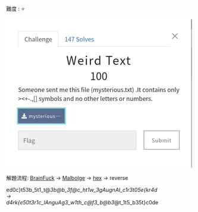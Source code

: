 難度 :  :star: 
  
![question](https://github.com/dreamisadream/CTF/blob/master/CTF_CONTEST/2019/HackconCTF/Misc/Weird%20Text/pic1.png)

解題流程:
      [BrainFuck](http://bf.doleczek.pl/) -> [Malbolge](https://tio.run/#malbolge) -> [hex](https://www.rapidtables.com/convert/number/hex-to-ascii.html) -> reverse
      
ed0c}t53b_5t1_t@_3b@b_3f@c_ht1w_3gAugnAl_c1r3t05e{kr4d<br>
-> <br>d4rk{e50t3r1c_lAnguAg3_w1th_c@f3_b@b3_@t_1t5_b35t}c0de

